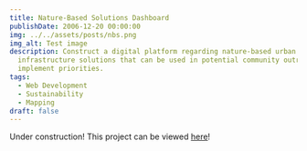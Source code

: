 ```yaml
---
title: Nature-Based Solutions Dashboard
publishDate: 2006-12-20 00:00:00
img: ../../assets/posts/nbs.png
img_alt: Test image
description: Construct a digital platform regarding nature-based urban
  infrastructure solutions that can be used in potential community outreach to
  implement priorities.
tags:
  - Web Development
  - Sustainability
  - Mapping
draft: false
---
```

Under construction! This project can be viewed [here](https://dtemkin1.github.io/dusp-nbs/)!